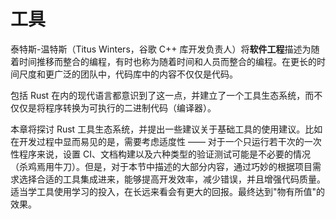 # 工具

泰特斯-温特斯（Titus Winters，谷歌 C++ 库开发负责人）将**软件工程**描述为随着时间推移而整合的编程，有时也称为随着时间和人员而整合的编程。在更长的时间尺度和更广泛的团队中，代码库中的内容不仅仅是代码。

包括 Rust 在内的现代语言都意识到了这一点，并建立了一个工具生态系统，而不仅仅是将程序转换为可执行的二进制代码（编译器）。

本章将探讨 Rust 工具生态系统，并提出一些建议关于基础工具的使用建议。比如在开发过程中显而易见的是，需要考虑适度性 —— 对于一个只运行若干次的一次性程序来说，设置 CI、文档构建以及六种类型的验证测试可能是不必要的情况（杀鸡焉用牛刀）。但是，对于本节中描述的大部分内容，通过巧妙的根据项目需求选择合适的工具集成进来，能够提高开发效率，减少错误，并且增强代码质量。适当学工具使用学习的投入，在长远来看会有更大的回报。最终达到"物有所值"的效果。

